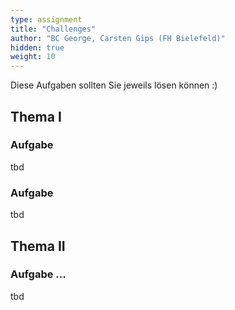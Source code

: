 ```yaml
---
type: assignment
title: "Challenges"
author: "BC George, Carsten Gips (FH Bielefeld)"
hidden: true
weight: 10
---
```



Diese Aufgaben sollten Sie jeweils lösen können :)


## Thema I

### Aufgabe

tbd

### Aufgabe

tbd


## Thema II

### Aufgabe ...

tbd
